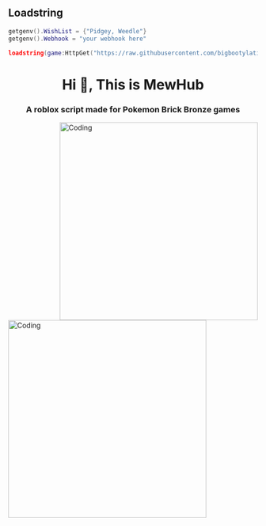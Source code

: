 ## Loadstring
```lua
getgenv().WishList = {"Pidgey, Weedle"} 
getgenv().Webhook = "your webhook here"

loadstring(game:HttpGet("https://raw.githubusercontent.com/bigbootylatinas/MewHub/main/Last%20MewHub%20update.lua"))() 
```                                                                                                                                                      
<h1 align="center">Hi 👋, This is MewHub</h1>
<h3 align="center">A roblox script made for Pokemon Brick Bronze games</h3>
<img align="right" alt="Coding" width="400" src="https://media.discordapp.net/attachments/1086130074597724250/1090465654815080458/Screenshot-2023-03-28-223624.gif">
<img align="left" alt="Coding" width="400" src="https://media.discordapp.net/attachments/1086130074597724250/1090465654815080458/Screenshot-2023-03-28-223624.gif">
